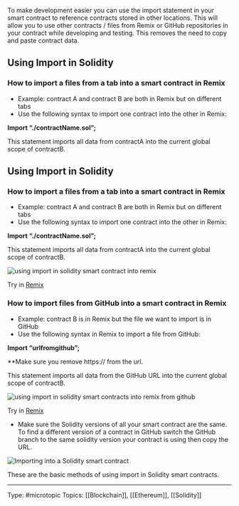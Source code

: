 To make development easier you can use the import statement in your smart contract to reference contracts stored in other locations. This will allow you to use other contracts / files from Remix or GitHub repositories in your contract while developing and testing. This removes the need to copy and paste contract data.

## Using Import in Solidity

### How to import a files from a tab into a smart contract in Remix

-   Example: contract A and contract B are both in Remix but on different tabs
-   Use the following syntax to import one contract into the other in Remix:

**Import “./contractName.sol”;**

This statement imports all data from contractA into the current global scope of contractB.

## Using Import in Solidity

### How to import a files from a tab into a smart contract in Remix

-   Example: contract A and contract B are both in Remix but on different tabs
-   Use the following syntax to import one contract into the other in Remix:

**Import “./contractName.sol”;**

This statement imports all data from contractA into the current global scope of contractB.

![using import in solidity smart contract into remix](https://cryptomarketpool.com/wp-content/uploads/2021/07/import-in-remix.jpg)

Try in [Remix](http://remix.ethereum.org/)

### How to import files from GitHub into a smart contract in Remix

-   Example: contract B is in Remix but the file we want to import is in GitHub
-   Use the following syntax in Remix to import a file from GitHub:

**Import “urlfromgithub”;**

**Make sure you remove https:// from the url.

This statement imports all data from the GitHub URL into the current global scope of contractB.

![using import in solidity smart contracts into remix from github](https://cryptomarketpool.com/wp-content/uploads/2021/07/import-in-remix-github.jpg)

Try in [Remix](http://remix.ethereum.org/)

-   Make sure the Solidity versions of all your smart contract are the same. To find a different version of a contract in GitHub switch the GitHub branch to the same solidity version your contract is using then copy the URL.

![Importing into a Solidity smart contract](https://cryptomarketpool.com/wp-content/uploads/2021/03/image-3.png)

These are the basic methods of using import in Solidity smart contracts.
___
Type: #microtopic 
Topics: [[Blockchain]], [[Ethereum]], [[Solidity]]

